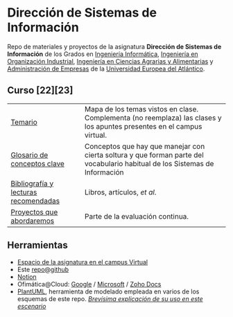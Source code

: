 # Dirección de Sistemas de Información

Repo de materiales y proyectos de la asignatura **Dirección de Sistemas de Información** de los Grados en [Ingeniería Informática](https://www.uneatlantico.es/escuela-politecnica-superior/estudios-grado-oficial-en-ingenieria-informatica), [Ingeniería en Organización Industrial](https://www.uneatlantico.es/escuela-politecnica-superior/estudios-grado-oficial-en-ingenieria-de-organizacion-industrial), [Ingeniería en Ciencias Agrarias y Alimentarias](https://www.uneatlantico.es/escuela-politecnica-superior/estudios-grado-oficial-en-ingenieria-de-las-industrias-agrarias-y-alimentarias) y [Administración de Empresas](https://www.uneatlantico.es/facultad-de-ciencias-sociales-y-humanidades/estudios-grado-oficial-en-administracion-y-direccion-de-empresas) de la [Universidad Europea del Atlántico](https://www.uneatlantico.es). 

## Curso [22][23]

|||
-|-
|[Temario](./temario/README.md)|Mapa de los temas vistos en clase. Complementa (no reemplaza) las clases y los apuntes presentes en el campus virtual.|
[Glosario de conceptos clave](./temario/glosario.md)|Conceptos que hay que manejar con cierta soltura y que forman parte del vocabulario habitual de los Sistemas de Información
[Bibliografía y lecturas recomendadas](./temario/lecturasBibliografia.md)|Libros, artículos, *et al*.
[Proyectos que abordaremos](docs/proyectos.md)|Parte de la evaluación continua.

## Herramientas

* [Espacio de la asignatura en el campus Virtual](https://campus.uneatlantico.es/course/view.php?id=2314)
* Este [repo@github](https://github.com/mmasias)
* [Notion](https://www.notion.so)
* Ofimática@Cloud: [Google](https://drive.google.com/) / [Microsoft](https://www.office.com/?auth=1) / [Zoho Docs](https://workdrive.zoho.eu/home)
* [PlantUML](https://www.plantuml.com/plantuml/uml/SyfFKj2rKt3CoKnELR1Io4ZDoSa70000), herramienta de modelado empleada en varios de los esquemas de este repo. *[Brevísima explicación de su uso en este escenario](/docs/plantUMLHowTo.md)*
